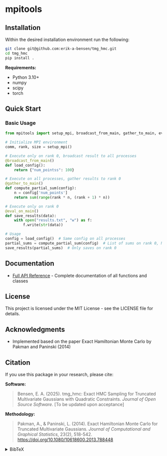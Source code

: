 # mpitools

<!-- ![PyPI Version](https://img.shields.io/pypi/v/mpi4pytools)
![Development Status](https://img.shields.io/pypi/status/mpi4pytools)
![Python Versions](https://img.shields.io/pypi/pyversions/mpi4pytools)
![License](https://img.shields.io/pypi/l/mpi4pytools)

> **⚠️ Development Notice**: This package is in active development. The API may change significantly between versions until v1.0.0. Use in production environments is not recommended. -->

## Installation
Within the desired installation environment run the following:
```bash
git clone git@github.com:erik-a-bensen/tmg_hmc.git
cd tmg_hmc 
pip install .
```

**Requirements:**
- Python 3.10+
- numpy
- scipy
- torch

## Quick Start

### Basic Usage

```python
from mpitools import setup_mpi, broadcast_from_main, gather_to_main, eval_on_main

# Initialize MPI environment
comm, rank, size = setup_mpi()

# Execute only on rank 0, broadcast result to all processes
@broadcast_from_main()
def load_config():
    return {"num_pointss": 100}

# Execute on all processes, gather results to rank 0
@gather_to_main()
def compute_partial_sum(config):
    n = config['num_points']
    return sum(range(rank * n, (rank + 1) * n))

# Execute only on rank 0
@eval_on_main()
def save_results(data):
    with open("results.txt", "w") as f:
        f.write(str(data))

# Usage
config = load_config()  # Same config on all processes
partial_sums = compute_partial_sum(config)  # List of sums on rank 0, None elsewhere
save_results(partial_sums)  # Only saves on rank 0
```

## Documentation

- [Full API Reference](API_DOCS.md) - Complete documentation of all functions and classes

<!-- ## Contributing

Contributions are welcome! Please feel free to submit a Pull Request. For major changes, please open an issue first to discuss what you would like to change. -->

## License

This project is licensed under the MIT License - see the LICENSE file for details.

## Acknowledgments

- Implemented based on the paper Exact Hamiltonian Monte Carlo by Pakman and Paninski (2014)

## Citation

If you use this package in your research, please cite:

**Software:**
> Bensen, E. A. (2025). tmg_hmc: Exact HMC Sampling for Truncated Multivariate Gaussians with Quadratic Constraints. *Journal of Open Source Software*. [To be updated upon acceptance]

**Methodology:**
> Pakman, A., & Paninski, L. (2014). Exact Hamiltonian Monte Carlo for Truncated Multivariate Gaussians. *Journal of Computational and Graphical Statistics*, 23(2), 518-542. https://doi.org/10.1080/10618600.2013.788448

<details>
<summary>BibTeX</summary>
```bibtex
@article{Bensen2025tmghmc,
  title={tmg\_hmc: Exact HMC Sampling for Truncated Multivariate Gaussians with Quadratic Constraints},
  author={Bensen, Erik A.},
  journal={TBD},
  year={2025},
  note={[To be updated upon acceptance]}
}

@article{PakmanPaninski2014,
  title={Exact Hamiltonian Monte Carlo for Truncated Multivariate Gaussians},
  author={Pakman, Ari and Paninski, Liam},
  journal={Journal of Computational and Graphical Statistics},
  volume={23},
  number={2},
  pages={518--542},
  year={2014},
  publisher={Taylor \& Francis},
  doi={10.1080/10618600.2013.788448}
}
```
</details>